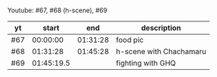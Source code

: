 Youtube: #67, #68 (h-scene), #69

| yt   | start      | end      | description   
| ---- | ---        | ---      | --------------
| \#67 | 00:00:00   | 01:31:28 | food pic                 
| \#68 | 01:31:28   | 01:45:28 | h-scene with Chachamaru                  
| \#69 | 01:45:19.5 |          | fighting with GHQ                 
